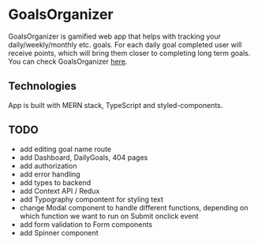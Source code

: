 # GoalsOrganizer 

GoalsOrganizer is gamified web app that helps with tracking your daily/weekly/monthly etc. goals. For each daily goal completed user will receive points, which will bring them closer to completing long term goals. You can check GoalsOrganizer [here](https://goalsorganizer.netlify.app/).
## Technologies

App is built with MERN stack, TypeScript and styled-components. 

## TODO

- add editing goal name route
- add Dashboard, DailyGoals, 404 pages
- add authorization
- add error handling
- add types to backend
- add Context API / Redux
- add Typography compontent for styling text
- change Modal component to handle different functions, depending on which function we want to run on Submit onclick event
- add form validation to Form components
- add Spinner component
